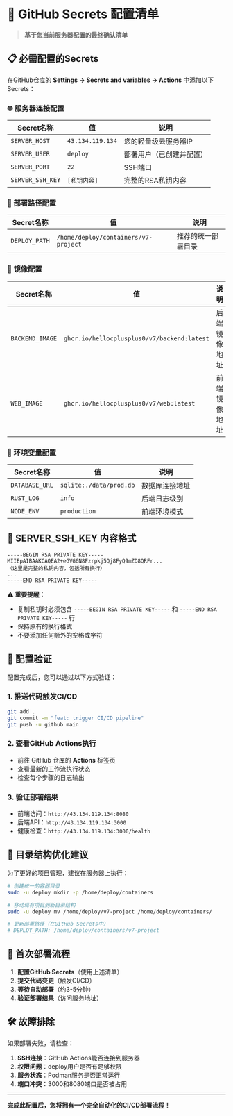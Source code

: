 # 🔑 GitHub Secrets 配置清单

> **基于您当前服务器配置的最终确认清单**

## 📋 必需配置的Secrets

在GitHub仓库的 **Settings → Secrets and variables → Actions** 中添加以下Secrets：

### 🌐 服务器连接配置

| Secret名称 | 值 | 说明 |
|-----------|----|----|
| `SERVER_HOST` | `43.134.119.134` | 您的轻量级云服务器IP |
| `SERVER_USER` | `deploy` | 部署用户（已创建并配置） |
| `SERVER_PORT` | `22` | SSH端口 |
| `SERVER_SSH_KEY` | `[私钥内容]` | 完整的RSA私钥内容 |

### 📁 部署路径配置

| Secret名称 | 值 | 说明 |
|-----------|----|----|
| `DEPLOY_PATH` | `/home/deploy/containers/v7-project` | 推荐的统一部署目录 |

### 🐳 镜像配置

| Secret名称 | 值 | 说明 |
|-----------|----|----|
| `BACKEND_IMAGE` | `ghcr.io/hellocplusplus0/v7/backend:latest` | 后端镜像地址 |
| `WEB_IMAGE` | `ghcr.io/hellocplusplus0/v7/web:latest` | 前端镜像地址 |

### 🔧 环境变量配置

| Secret名称 | 值 | 说明 |
|-----------|----|----|
| `DATABASE_URL` | `sqlite:./data/prod.db` | 数据库连接地址 |
| `RUST_LOG` | `info` | 后端日志级别 |
| `NODE_ENV` | `production` | 前端环境模式 |

## 🔐 SERVER_SSH_KEY 内容格式

```
-----BEGIN RSA PRIVATE KEY-----
MIIEpAIBAAKCAQEA2+eGVG6N8Fzrpkj5Qj8FyQ9mZD8QRFr...
（这里是完整的私钥内容，包括所有换行）
...
-----END RSA PRIVATE KEY-----
```

**⚠️ 重要提醒**：
- 复制私钥时必须包含 `-----BEGIN RSA PRIVATE KEY-----` 和 `-----END RSA PRIVATE KEY-----` 行
- 保持原有的换行格式
- 不要添加任何额外的空格或字符

## 🎯 配置验证

配置完成后，您可以通过以下方式验证：

### 1. 推送代码触发CI/CD
```bash
git add .
git commit -m "feat: trigger CI/CD pipeline"
git push -u github main
```

### 2. 查看GitHub Actions执行
- 前往 GitHub 仓库的 **Actions** 标签页
- 查看最新的工作流执行状态
- 检查每个步骤的日志输出

### 3. 验证部署结果
- 前端访问：`http://43.134.119.134:8080`
- 后端API：`http://43.134.119.134:3000`
- 健康检查：`http://43.134.119.134:3000/health`

## 🔄 目录结构优化建议

为了更好的项目管理，建议在服务器上执行：

```bash
# 创建统一的容器目录
sudo -u deploy mkdir -p /home/deploy/containers

# 移动现有项目到新目录结构
sudo -u deploy mv /home/deploy/v7-project /home/deploy/containers/

# 更新部署路径（在GitHub Secrets中）
# DEPLOY_PATH: /home/deploy/containers/v7-project
```

## 🚀 首次部署流程

1. **配置GitHub Secrets**（使用上述清单）
2. **提交代码变更**（触发CI/CD）
3. **等待自动部署**（约3-5分钟）
4. **验证部署结果**（访问服务地址）

## 🛠️ 故障排除

如果部署失败，请检查：

1. **SSH连接**：GitHub Actions能否连接到服务器
2. **权限问题**：deploy用户是否有足够权限
3. **服务状态**：Podman服务是否正常运行
4. **端口冲突**：3000和8080端口是否被占用

---

**完成此配置后，您将拥有一个完全自动化的CI/CD部署流程！** 